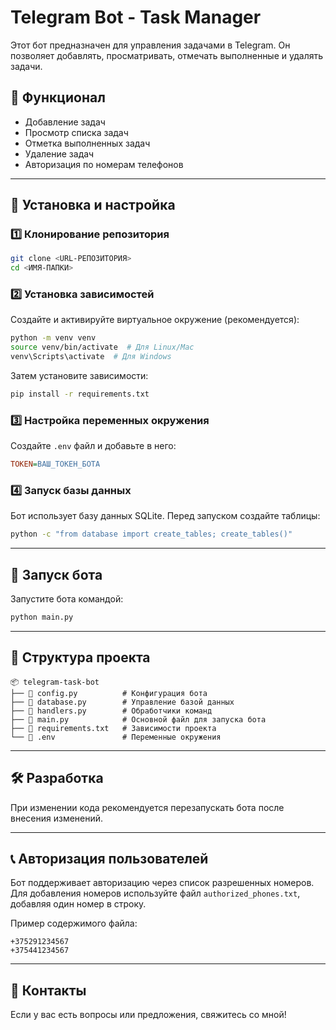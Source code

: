 # Telegram Bot - Task Manager

Этот бот предназначен для управления задачами в Telegram. Он позволяет добавлять, просматривать, отмечать выполненные и удалять задачи.

## 📌 Функционал
- Добавление задач
- Просмотр списка задач
- Отметка выполненных задач
- Удаление задач
- Авторизация по номерам телефонов

---

## 🔧 Установка и настройка

### 1️⃣ Клонирование репозитория
```sh
git clone <URL-РЕПОЗИТОРИЯ>
cd <ИМЯ-ПАПКИ>
```

### 2️⃣ Установка зависимостей
Создайте и активируйте виртуальное окружение (рекомендуется):
```sh
python -m venv venv
source venv/bin/activate  # Для Linux/Mac
venv\Scripts\activate  # Для Windows
```

Затем установите зависимости:
```sh
pip install -r requirements.txt
```

### 3️⃣ Настройка переменных окружения
Создайте `.env` файл и добавьте в него:
```ini
TOKEN=ВАШ_ТОКЕН_БОТА
```

### 4️⃣ Запуск базы данных
Бот использует базу данных SQLite. Перед запуском создайте таблицы:
```sh
python -c "from database import create_tables; create_tables()"
```

---

## 🚀 Запуск бота
Запустите бота командой:
```sh
python main.py
```

---

## 📂 Структура проекта
```
📦 telegram-task-bot
├── 📜 config.py          # Конфигурация бота
├── 📜 database.py        # Управление базой данных
├── 📜 handlers.py        # Обработчики команд
├── 📜 main.py            # Основной файл для запуска бота
├── 📜 requirements.txt   # Зависимости проекта
└── 📜 .env               # Переменные окружения
```

---

## 🛠 Разработка
При изменении кода рекомендуется перезапускать бота после внесения изменений.

---

## 📞 Авторизация пользователей
Бот поддерживает авторизацию через список разрешенных номеров. Для добавления номеров используйте файл `authorized_phones.txt`, добавляя один номер в строку.

Пример содержимого файла:
```
+375291234567
+375441234567
```

---

## 📌 Контакты
Если у вас есть вопросы или предложения, свяжитесь со мной!


